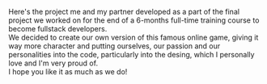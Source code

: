 Here's the project me and my partner developed as a part of the final project we worked on for the end of a 6-months full-time training course to become fullstack developers. <br>
We decided to create our own version of this famous online game, giving it way more character and putting ourselves, our passion and our personalities into the code, particularly into the desing, which I personally love and I'm very proud of. <br>
I hope you like it as much as we do!
